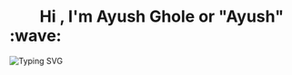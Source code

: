 
<h1><b> &nbsp; &nbsp; &nbsp; &nbsp; Hi , I'm Ayush Ghole or "Ayush"  :wave: </b></h1>
<div style="text-align:center:>
<a href="https://git.io/typing-svg"><img src="https://readme-typing-svg.demolab.com?font=Fira+Code&weight=900&size=51&pause=1000&center=true&width=1435&height=150&lines=Full+Stack+Developer%2FAspiring+Software+Engineer" alt="Typing SVG" /></a>
</div>
